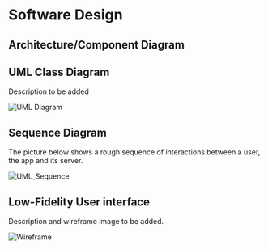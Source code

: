 # Software Design

## Architecture/Component Diagram

## UML Class Diagram

Description to be added

![UML Diagram](https://raw.githubusercontent.com/UAlberta-CMPUT401/arche-echo/main/docs/images/UML%20Component%20Diagram.png?token=AEZVPX7XYECJDCYYPBHEVZ3BLDLCU)

## Sequence Diagram

The picture below shows a rough sequence of interactions between a user, the app and its server.

![UML_Sequence](https://raw.githubusercontent.com/UAlberta-CMPUT401/arche-echo/2ab165d3a6f457918957fd7df58a24afc6f564e3/docs/images/uml_sequence/whole.jpg?token=AE5RB44X4PW6SLN6E4QINEDBLDGWI)

## Low-Fidelity User interface

Description and wireframe image to be added.

![Wireframe](https://raw.githubusercontent.com/UAlberta-CMPUT401/arche-echo/images/docs/images/ARCHE%20ECHO%20UI%20Flow%20Diagram%20(1).png?token=AEZVPX54UJ6IUQGZL5R24PTBLDJQS)


